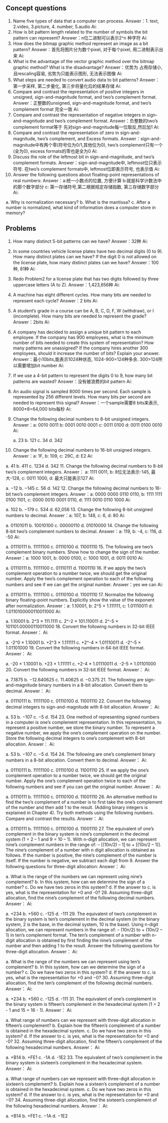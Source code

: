 ## Concept questions

1. Name five types of data that a computer can process.
    Answer：1. text, 2.video, 3.picture, 4. number, 5.audio
    Ai:
2. How is bit pattern length related to the number of symbols the bit pattern can represent?
    Answer：n位二进制可以表示2^n 种字符
    Ai:
3. How does the bitmap graphic method represent an image as a bit pattern?
    Answer：首先将图片分为数个pixel, 对于每个pixel, 用二进制表示出来
    Ai:
4. What is the advantage of the vector graphic method over the bitmap graphic method? What is the disadvantage?
    Answer：优势为 占用存储小, 且rescaling容易, 劣势为只能表示图形, 无法表示图像
    Ai:
5. What steps are needed to convert audio data to bit patterns?
    Answer： 第一步采样, 第二步量化, 第三步将量化后的结果存储
    Ai:
6. Compare and contrast the representation of positive integers in unsigned, sign-and-magnitude format, and two’s complement format.
    Answer：正整数的unsigned, sign-and-magnitude format, and two’s complement format 完全一致
    Ai:
7. Compare and contrast the representation of negative integers in sign-and-magnitude and two’s complement format.
    Answer：负整数的two’s complement format等于 先对sign-and-magnitude每一位取反,然后加1
    Ai:
8. Compare and contrast the representation of zero in sign-and-magnitude, two’s complement, and Excess formats.
    Answer：sign-and-magnitude中有两个零(符号位为0/1,其他位为0), two’s complement只有一个(全为0), excess formats的零也是全为0
    Ai:
9. Discuss the role of the leftmost bit in sign-and-magnitude, and two’s complement formats.
    Answer：sign-and-magnitude中, leftmost位只表示符号. 在two’s complement formats中, leftmost位即表示符号, 也表示值
    Ai:
10. Answer the following questions about floating-point representations of real numbers:
    Answer：a:统一小数点的位置, 方便计算 b:就是科学计数法中的那个数字部分 c: 第一存储符号,第二根据规定存储指数, 第三存储数字部分
    Ai:

   a. Why is normalization necessary?
   b. What is the mantissa?
   c. After a number is normalized, what kind of information does a computer store in memory?


## Problems

1. How many distinct 5-bit patterns can we have?
    Answer：32种
    Ai:
2. In some countries vehicle license plates have two decimal digits (0 to 9). How many distinct plates can we have? If the digit 0 is not allowed on the license plate, how many distinct plates can we have?
    Answer：100种, 81种
    Ai:
3. Redo Problem2 for a license plate that has two digits followed by three uppercase letters (A to Z).
    Answer：1,423,656种
    Ai:
4. A machine has eight different cycles. How many bits are needed to represent each cycle?
    Answer：2 bits
    Ai:
5. A student’s grade in a course can be A, B, C, D, F, W (withdraw), or I (incomplete). How many bits are needed to represent the grade?
    Answer：2bits
    Ai:
6. A company has decided to assign a unique bit pattern to each employee. If the company has 900 employees, what is the minimum number of bits needed to create this system of representation? How many patterns are unassigned? If the company hires another 300 employees, should it increase the number of bits? Explain your answer.
    Answer：最小10bits,能表示1024种状态, 1024-900=124种多余. 300>124所以需要增加bit number
    Ai:
7. If we use a 4-bit pattern to represent the digits 0 to 9, how many bit patterns are wasted?
    Answer：没有被浪费的bit pattern
    Ai:
8. An audio signal is sampled 8000 times per second. Each sample is represented by 256 different levels. How many bits per second are needed to represent this signal?
    Answer：一个sample需要8 bits来表示, 8000*8=64,000 bits每秒
    Ai:
9. Change the following decimal numbers to 8-bit unsigned integers.
    Answer：a: 0010 0011 b: 0001 0010 0001 c: 0011 0100 d: 0011 0100 0010
    Ai:

   a. 23
   b. 121
   c. 34
   d. 342
10. Change the following decimal numbers to 16-bit unsigned integers.
    Answer：a: 1F, b: 109, c: 29C, d: E2
    Ai:

   a. 41
   b. 411
   c. 1234
   d. 342
11. Change the following decimal numbers to 8-bit two’s complement integers.
    Answer： a: 1111 0011, b: 8位无法表示-145, 最大-128, c: 0011 1000, d: 最大只能表示127
    Ai:

   a. −12
   b. −145
   c. 56
   d. 142
12. Change the following decimal numbers to 16-bit two’s complement integers.
    Answer：a: 0000 0000 0110 0110, b: 1111 1111 0100 1101, c: 0000 0010 0001 0110, d: 1111 0010 0110 1000
    Ai:

   a. 102
   b. −179
   c. 534
   d. 62,056
13. Change the following 8-bit unsigned numbers to decimal.
    Answer：a: 107, b: 148, c: 6, d: 80
    Ai:

   a. 01101011
   b. 10010100
   c. 00000110
   d. 01010000
14. Change the following 8-bit two’s complement numbers to decimal.
    Answer：a: 119, b: -4, c: 116, d: -50
    Ai:

   a. 01110111
   b. 11111100
   c. 01110100
   d. 11001110
15. The following are two’s complement binary numbers. Show how to change the sign of the number.
    Answer：a: 1000 1001, b: 0000 0100, c: 1000 1001, d: 0011 0010
    Ai:

   a. 01110111
   b. 11111100
   c. 01110111
   d. 11001110
16. If we apply the two’s complement operation to a number twice, we should get the original number. Apply the two’s complement operation to each of the following numbers and see if we can get the original number.
    Answer：yes we can
    Ai:
    
   a. 01110111
   b. 11111100
   c. 01110100
   d. 11001110
17. Normalize the following binary floating-point numbers. Explicitly show the value of the exponent after normalization.
    Answer：a: 1.10001, b: 2^5 × 1.111111, c: 1.01110011 d: 1.0110100000110011000
    Ai:

   a. 1.10001
   b. 2^3 × 111.1111
   c. 2^-2 × 101.110011
   d. 2^-5 × 101101.00000110011000
18. Convert the following numbers in 32-bit IEEE format.
    Answer：
    Ai:

   a. -2^0 × 1.10001
   b. +2^3 × 1.111111
   c. +2^-4 × 1.01110011
   d. -2^-5 × 1.01101000
19. Convert the following numbers in 64-bit IEEE format.
    Answer：
    Ai:

   a. -20 × 1.10001
   b. +23 × 1.111111
   c. +2-4 × 1.01110011
   d. -2-5 × 1.01101000
20. Convert the following numbers in 32-bit IEEE format.
    Answer：
    Ai:

   a. 7.1875
   b. −12.640625
   c. 11.40625
   d. −0.375
21. The following are sign-and-magnitude binary numbers in a 8-bit allocation. Convert them to decimal.
    Answer：
    Ai:

   a. 01110111
   b. 11111100
   c. 01110100
   d. 11001110
22. Convert the following decimal integers to sign-and-magnitude with 8-bit allocation.
    Answer：
    Ai:

   a. 53
   b. −107
   c. −5
   d. 154
23. One method of representing signed numbers in a computer is one’s complement representation. In this representation, to represent a positive number, we store the binary number. To represent a negative number, we apply the one’s complement operation on the number. Store the following decimal integers to one’s complement with 8-bit allocation.
    Answer：
    Ai:

   a. 53
   b. −107
   c. −5
   d. 154
24. The following are one’s complement binary numbers in a 8-bit allocation. Convert them to decimal.
    Answer：
    Ai:

   a. 01110111
   b. 11111100
   c. 01110100
   d. 11001110
25. If we apply the one’s complement operation to a number twice, we should get the original number. Apply the one’s complement operation twice to each of the following numbers and see if you can get the original number.
    Answer：
    Ai:

   a. 01110111
   b. 11111100
   c. 01110100
   d. 11001110
26. An alternative method to find the two’s complement of a number is to first take the one’s complement of the number and then add 1 to the result. (Adding binary integers is explained in Chapter 4). Try both methods using the following numbers. Compare and contrast the results.
    Answer：
    Ai:

   a. 01110111
   b. 11111100
   c. 01110100
   d. 11001110
27. The equivalent of one’s complement in the binary system is nine’s complement in the decimal system (1 = 2 – 1 and 9 = 10 – 1). With n-digit allocation, we can represent nine’s complement numbers in the range of: – [(10n/2) – 1] to + [(10n/2 – 1)]. The nine’s complement of a number with n digit allocation is obtained as follows. If the number is positive, the nine’s complement of the number is itself. If the number is negative, we subtract each digit from 9. Answer the following questions for three-digit allocation:
    Answer：
    Ai:

   a. What is the range of the numbers we can represent using nine’s complement?
   b. In this system, how can we determine the sign of a number?
   c. Do we have two zeros in this system?
   d. If the answer to c. is yes, what is the representation for +0 and -0?
28. Assuming three-digit allocation, find the nine’s complement of the following decimal numbers.
    Answer：
    Ai:

   a. +234
   b. +560
   c. -125
   d. -111
29. The equivalent of two’s complement in the binary system is ten’s complement in the decimal system (in the binary system, 2 is the base, in the decimal system, 10 is the base). Using n-digit allocation, we can represent numbers in the range of: – (10n/2) to + (10n/2 – 1) in ten’s complement format. The ten’s complement of a number with n-digit allocation is obtained by first finding the nine’s complement of the number and then adding 1 to the result. Answer the following questions for three-digit allocation.
    Answer：
    Ai:

   a. What is the range of the numbers we can represent using ten’s complement?
   b. In this system, how can we determine the sign of a number?
   c. Do we have two zeros in this system?
   d. If the answer to c. is yes, what is the representation for +0 and −0?
30. Assuming three-digit allocation, find the ten’s complement of the following decimal numbers.
    Answer：
    Ai:

   a. +234
   b. +560
   c. -125
   d. -111
31. The equivalent of one’s complement in the binary system is fifteen’s complement in the hexadecimal system (1 = 2 - 1 and 15 = 16 - 1).
    Answer：
    Ai:

   a. What range of numbers can we represent with three-digit allocation in fifteen’s complement?
   b. Explain how the fifteen’s complement of a number is obtained in the hexadecimal system.
   c. Do we have two zeros in this system?
   d. If the answer to c. is yes, what is the representation for +0 and -0?
32. Assuming three-digit allocation, find the fifteen’s complement of the following hexadecimal numbers.
    Answer：
    Ai:

   a. +B14
   b. +FE1
   c. -1A
   d. -1E2
33. The equivalent of two’s complement in the binary system is sixteen’s complement in the hexadecimal system.
    Answer：
    Ai:
    
   a. What range of numbers can we represent with three-digit allocation in sixteen’s complement?
   b. Explain how a sixteen’s complement of a number is obtained in the hexadecimal system.
   c. Do we have two zeros in this system?
   d. If the answer to c. is yes, what is the representation for +0 and −0?
34. Assuming three-digit allocation, find the sixteen’s complement of the following hexadecimal numbers.
    Answer：
    Ai:

   a. +B14
   b. +FE1
   c. −1A
   d. −1E2